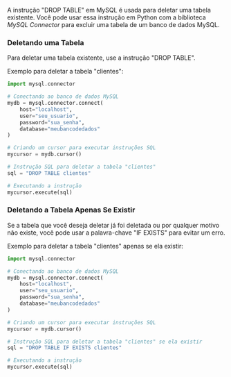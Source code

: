 A instrução "DROP TABLE" em MySQL é usada para deletar uma tabela existente. Você pode usar essa instrução em Python com a biblioteca *MySQL Connector* para excluir uma tabela de um banco de dados MySQL.

### Deletando uma Tabela

Para deletar uma tabela existente, use a instrução "DROP TABLE".

Exemplo para deletar a tabela "clientes":

```python
import mysql.connector

# Conectando ao banco de dados MySQL
mydb = mysql.connector.connect(
    host="localhost",
    user="seu_usuario",
    password="sua_senha",
    database="meubancodedados"
)

# Criando um cursor para executar instruções SQL
mycursor = mydb.cursor()

# Instrução SQL para deletar a tabela "clientes"
sql = "DROP TABLE clientes"

# Executando a instrução
mycursor.execute(sql)
```

### Deletando a Tabela Apenas Se Existir

Se a tabela que você deseja deletar já foi deletada ou por qualquer motivo não existe, você pode usar a palavra-chave "IF EXISTS" para evitar um erro.

Exemplo para deletar a tabela "clientes" apenas se ela existir:

```python
import mysql.connector

# Conectando ao banco de dados MySQL
mydb = mysql.connector.connect(
    host="localhost",
    user="seu_usuario",
    password="sua_senha",
    database="meubancodedados"
)

# Criando um cursor para executar instruções SQL
mycursor = mydb.cursor()

# Instrução SQL para deletar a tabela "clientes" se ela existir
sql = "DROP TABLE IF EXISTS clientes"

# Executando a instrução
mycursor.execute(sql)
```
